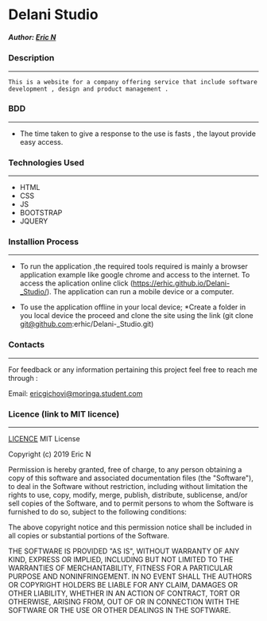# Delani Studio

##### Author:  [Eric N](https://erhic.github.io/Delani-_Studio/)

### Description
----
    This is a website for a company offering service that include software development , design and product management .

### BDD
-----
* The time taken to give a response to the use is fasts , the layout provide easy access.


### Technologies Used
----
- HTML
- CSS
- JS
- BOOTSTRAP
- JQUERY

### Installion Process
----
* To run the application ,the required tools required is mainly a browser application example like google chrome and access to the internet. To access the aplication online click (https://erhic.github.io/Delani-_Studio/).
The application can run a mobile device or a computer.

* To use the application offline in your local device;
*Create a folder in you local device the proceed and clone the site using the link (git clone git@github.com:erhic/Delani-_Studio.git)

### Contacts
----
For feedback or any information pertaining this project feel free to reach me through :

Email: ericgichovi@moringa.student.com

### Licence (link to MIT licence)
---

[ LICENCE](LICENSE)
MIT License

Copyright (c) 2019 Eric N

Permission is hereby granted, free of charge, to any person obtaining a copy
of this software and associated documentation files (the "Software"), to deal
in the Software without restriction, including without limitation the rights
to use, copy, modify, merge, publish, distribute, sublicense, and/or sell
copies of the Software, and to permit persons to whom the Software is
furnished to do so, subject to the following conditions:

The above copyright notice and this permission notice shall be included in all
copies or substantial portions of the Software.

THE SOFTWARE IS PROVIDED "AS IS", WITHOUT WARRANTY OF ANY KIND, EXPRESS OR
IMPLIED, INCLUDING BUT NOT LIMITED TO THE WARRANTIES OF MERCHANTABILITY,
FITNESS FOR A PARTICULAR PURPOSE AND NONINFRINGEMENT. IN NO EVENT SHALL THE
AUTHORS OR COPYRIGHT HOLDERS BE LIABLE FOR ANY CLAIM, DAMAGES OR OTHER
LIABILITY, WHETHER IN AN ACTION OF CONTRACT, TORT OR OTHERWISE, ARISING FROM,
OUT OF OR IN CONNECTION WITH THE SOFTWARE OR THE USE OR OTHER DEALINGS IN THE
SOFTWARE.
